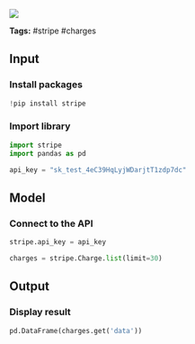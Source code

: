 <a href="https://app.naas.ai/user-redirect/naas/downloader?url=https://raw.githubusercontent.com/jupyter-naas/awesome-notebooks/master/Stripe/Stripe_Get_charges.ipynb" target="_parent"><img src="https://naasai-public.s3.eu-west-3.amazonaws.com/open_in_naas.svg"/></a>

**Tags:** #stripe #charges

## Input

### Install packages


```python
!pip install stripe
```

### Import library


```python
import stripe
import pandas as pd
```


```python
api_key = "sk_test_4eC39HqLyjWDarjtT1zdp7dc"
```

## Model

### Connect to the API


```python
stripe.api_key = api_key
```


```python
charges = stripe.Charge.list(limit=30)
```

## Output

### Display result


```python
pd.DataFrame(charges.get('data'))
```
